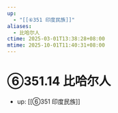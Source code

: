 ```yaml
---
up:
  - "[[⑥351 印度民族]]"
aliases:
  - 比哈尔人
ctime: 2025-03-01T13:38:28+08:00
mtime: 2025-10-01T11:40:31+08:00
---
```


# ⑥351.14 比哈尔人

- up: [[⑥351 印度民族]]
